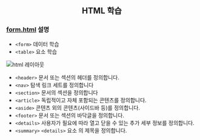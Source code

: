 <div align="center">

## HTML 학습

</div>

### [form.html](https://github.com/Euihyunee/Front-End-Skill/blob/main/HTML/form.html) 설명

- `<form>` 데이터 학습
- `<table>` 요소 학습 

<div display="flex" class="img_container_box">

  <div class="left-div-example">
    <img src="https://www.w3schools.com/html/img_sem_elements.gif" alt="html 레이아웃">
  </div>

  <div markdown="1" class="right-div-example">

- `<header>` 문서 또는 섹션의 헤더를 정의합니다.
- `<nav>` 탐색 링크 세트를 정의합니다
- `<section>` 문서의 섹션을 정의합니다
- `<article>` 독립적이고 자체 포함되는 콘텐츠를 정의합니다.
- `<aside>` 콘텐츠 외의 콘텐츠(사이드바 등)를 정의합니다.
- `<footer>` 문서 또는 섹션의 바닥글을 정의합니다.
- `<details>` 사용자가 필요에 따라 열고 닫을 수 있는 추가 세부 정보를 정의합니다.
- `<summary>` `<details>` 요소 의 제목을 정의합니다.

</div>
</div>
